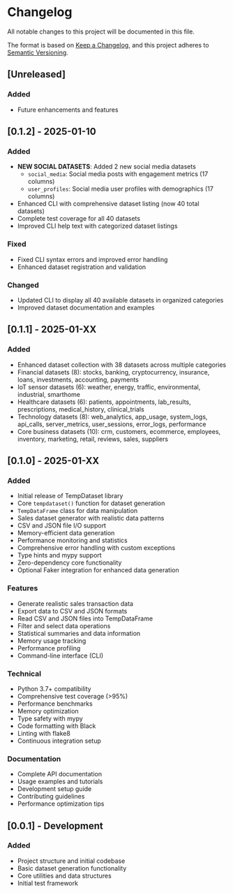# Changelog

All notable changes to this project will be documented in this file.

The format is based on [Keep a Changelog](https://keepachangelog.com/en/1.0.0/),
and this project adheres to [Semantic Versioning](https://semver.org/spec/v2.0.0.html).

## [Unreleased]

### Added
- Future enhancements and features

## [0.1.2] - 2025-01-10

### Added
- **NEW SOCIAL DATASETS**: Added 2 new social media datasets
  - `social_media`: Social media posts with engagement metrics (17 columns)
  - `user_profiles`: Social media user profiles with demographics (17 columns)
- Enhanced CLI with comprehensive dataset listing (now 40 total datasets)
- Complete test coverage for all 40 datasets
- Improved CLI help text with categorized dataset listings

### Fixed
- Fixed CLI syntax errors and improved error handling
- Enhanced dataset registration and validation

### Changed
- Updated CLI to display all 40 available datasets in organized categories
- Improved dataset documentation and examples

## [0.1.1] - 2025-01-XX

### Added
- Enhanced dataset collection with 38 datasets across multiple categories
- Financial datasets (8): stocks, banking, cryptocurrency, insurance, loans, investments, accounting, payments
- IoT sensor datasets (6): weather, energy, traffic, environmental, industrial, smarthome
- Healthcare datasets (6): patients, appointments, lab_results, prescriptions, medical_history, clinical_trials
- Technology datasets (8): web_analytics, app_usage, system_logs, api_calls, server_metrics, user_sessions, error_logs, performance
- Core business datasets (10): crm, customers, ecommerce, employees, inventory, marketing, retail, reviews, sales, suppliers

## [0.1.0] - 2025-01-XX

### Added
- Initial release of TempDataset library
- Core `tempdataset()` function for dataset generation
- `TempDataFrame` class for data manipulation
- Sales dataset generator with realistic data patterns
- CSV and JSON file I/O support
- Memory-efficient data generation
- Performance monitoring and statistics
- Comprehensive error handling with custom exceptions
- Type hints and mypy support
- Zero-dependency core functionality
- Optional Faker integration for enhanced data generation

### Features
- Generate realistic sales transaction data
- Export data to CSV and JSON formats
- Read CSV and JSON files into TempDataFrame
- Filter and select data operations
- Statistical summaries and data information
- Memory usage tracking
- Performance profiling
- Command-line interface (CLI)

### Technical
- Python 3.7+ compatibility
- Comprehensive test coverage (>95%)
- Performance benchmarks
- Memory optimization
- Type safety with mypy
- Code formatting with Black
- Linting with flake8
- Continuous integration setup

### Documentation
- Complete API documentation
- Usage examples and tutorials
- Development setup guide
- Contributing guidelines
- Performance optimization tips

## [0.0.1] - Development

### Added
- Project structure and initial codebase
- Basic dataset generation functionality
- Core utilities and data structures
- Initial test framework